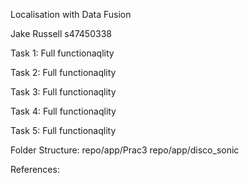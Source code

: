 Localisation with Data Fusion

Jake Russell s47450338

Task 1:
Full functionaqlity

Task 2:
Full functionaqlity

Task 3:
Full functionaqlity

Task 4: 
Full functionaqlity

Task 5:
Full functionaqlity

Folder Structure:
repo/app/Prac3
repo/app/disco_sonic

References: